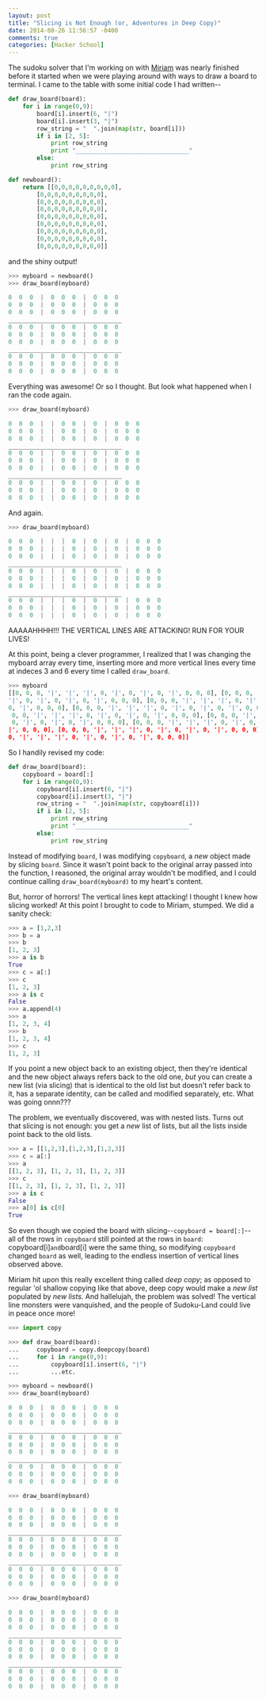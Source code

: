 ```yaml
---
layout: post
title: "Slicing is Not Enough (or, Adventures in Deep Copy)"
date: 2014-08-26 11:56:57 -0400
comments: true
categories: [Hacker School]
---
```

The sudoku solver that I'm working on with [Miriam](https://mlauter.github.io/) was nearly finished before it started when we were playing around with ways to draw a board to terminal. I came to the table with some initial code I had written--

```python
def draw_board(board):
    for i in range(0,9):
        board[i].insert(6, "|")
        board[i].insert(3, "|")
        row_string = "  ".join(map(str, board[i]))
        if i in [2, 5]:
            print row_string
            print "________________________________"
        else:
            print row_string

def newboard():
    return [[0,0,0,0,0,0,0,0,0],
        [0,0,0,0,0,0,0,0,0],
        [0,0,0,0,0,0,0,0,0],
        [0,0,0,0,0,0,0,0,0],
        [0,0,0,0,0,0,0,0,0],
        [0,0,0,0,0,0,0,0,0],
        [0,0,0,0,0,0,0,0,0],
        [0,0,0,0,0,0,0,0,0],
        [0,0,0,0,0,0,0,0,0]]
```

and the shiny output!

```python
>>> myboard = newboard()
>>> draw_board(myboard)

0  0  0  |  0  0  0  |  0  0  0
0  0  0  |  0  0  0  |  0  0  0
0  0  0  |  0  0  0  |  0  0  0
________________________________
0  0  0  |  0  0  0  |  0  0  0
0  0  0  |  0  0  0  |  0  0  0
0  0  0  |  0  0  0  |  0  0  0
________________________________
0  0  0  |  0  0  0  |  0  0  0
0  0  0  |  0  0  0  |  0  0  0
0  0  0  |  0  0  0  |  0  0  0
```

Everything was awesome! Or so I thought. But look what happened when I ran the code again.<!-- more -->

```python
>>> draw_board(myboard)

0  0  0  |  |  0  0  |  0  |  0  0  0
0  0  0  |  |  0  0  |  0  |  0  0  0
0  0  0  |  |  0  0  |  0  |  0  0  0
________________________________
0  0  0  |  |  0  0  |  0  |  0  0  0
0  0  0  |  |  0  0  |  0  |  0  0  0
0  0  0  |  |  0  0  |  0  |  0  0  0
________________________________
0  0  0  |  |  0  0  |  0  |  0  0  0
0  0  0  |  |  0  0  |  0  |  0  0  0
0  0  0  |  |  0  0  |  0  |  0  0  0
```

And again.

```python
>>> draw_board(myboard)

0  0  0  |  |  |  0  |  0  |  0  |  0  0  0
0  0  0  |  |  |  0  |  0  |  0  |  0  0  0
0  0  0  |  |  |  0  |  0  |  0  |  0  0  0
________________________________
0  0  0  |  |  |  0  |  0  |  0  |  0  0  0
0  0  0  |  |  |  0  |  0  |  0  |  0  0  0
0  0  0  |  |  |  0  |  0  |  0  |  0  0  0
________________________________
0  0  0  |  |  |  0  |  0  |  0  |  0  0  0
0  0  0  |  |  |  0  |  0  |  0  |  0  0  0
0  0  0  |  |  |  0  |  0  |  0  |  0  0  0
```

AAAAAHHHH!!! THE VERTICAL LINES ARE ATTACKING! RUN FOR YOUR LIVES!

At this point, being a clever programmer, I realized that I was changing the myboard array every time, inserting more and more vertical lines every time at indeces 3 and 6 every time I called `draw_board`.

```python
>>> myboard
[[0, 0, 0, '|', '|', '|', 0, '|', 0, '|', 0, '|', 0, 0, 0], [0, 0, 0, '|', '|',
'|', 0, '|', 0, '|', 0, '|', 0, 0, 0], [0, 0, 0, '|', '|', '|', 0, '|', 0, '|',
0, '|', 0, 0, 0], [0, 0, 0, '|', '|', '|', 0, '|', 0, '|', 0, '|', 0, 0, 0], [0,
 0, 0, '|', '|', '|', 0, '|', 0, '|', 0, '|', 0, 0, 0], [0, 0, 0, '|', '|', '|',
 0, '|', 0, '|', 0, '|', 0, 0, 0], [0, 0, 0, '|', '|', '|', 0, '|', 0, '|', 0, '
|', 0, 0, 0], [0, 0, 0, '|', '|', '|', 0, '|', 0, '|', 0, '|', 0, 0, 0], [0, 0,
0, '|', '|', '|', 0, '|', 0, '|', 0, '|', 0, 0, 0]]
```

So I handily revised my code:

```python
def draw_board(board):
    copyboard = board[:]
    for i in range(0,9):
        copyboard[i].insert(6, "|")
        copyboard[i].insert(3, "|")
        row_string = "  ".join(map(str, copyboard[i]))
        if i in [2, 5]:
            print row_string
            print "________________________________"
        else:
            print row_string
```

Instead of modifying `board`, I was modifying `copyboard`, a _new_ object made by slicing `board`. Since it wasn't point back to the original array passed into the function, I reasoned, the original array wouldn't be modified, and I could continue calling `draw_board(myboard)` to my heart's content.

But, horror of horrors! The vertical lines kept attacking! I thought I knew how slicing worked! At this point I brought to code to Miriam, stumped. We did a sanity check:

```python
>>> a = [1,2,3]
>>> b = a
>>> b
[1, 2, 3]
>>> a is b
True
>>> c = a[:]
>>> c
[1, 2, 3]
>>> a is c
False
>>> a.append(4)
>>> a
[1, 2, 3, 4]
>>> b
[1, 2, 3, 4]
>>> c
[1, 2, 3]
```

If you point a new object back to an existing object, then they're identical and the new object always refers back to the old one, _but_ you can create a new list (via slicing) that is identical to the old list but doesn't refer back to it, has a separate identity, can be called and modified separately, etc. What was going onnn???

The problem, we eventually discovered, was with nested lists. Turns out that slicing is not enough: you get a _new_ list of lists, but all the lists inside point back to the old lists.

```python
>>> a = [[1,2,3],[1,2,3],[1,2,3]]
>>> c = a[:]
>>> a
[[1, 2, 3], [1, 2, 3], [1, 2, 3]]
>>> c
[[1, 2, 3], [1, 2, 3], [1, 2, 3]]
>>> a is c
False
>>> a[0] is c[0]
True
```

So even though we copied the board with slicing--`copyboard = board[:]`--all of the rows in `copyboard` still pointed at the rows in `board`: copyboard[i]` and `board[i] were the same thing, so modifying `copyboard` changed `board` as well, leading to the endless insertion of vertical lines observed above.

Miriam hit upon this really excellent thing called _deep copy_; as opposed to regular 'ol shallow copying like that above, deep copy would make a _new list_ populated by _new lists_. And hallelujah, the problem was solved! The vertical line monsters were vanquished, and the people of Sudoku-Land could live in peace once more!

```python
>>> import copy

>>> def draw_board(board):
...     copyboard = copy.deepcopy(board)
...     for i in range(0,9):
...         copyboard[i].insert(6, "|")
...         ...etc.

>>> myboard = newboard()
>>> draw_board(myboard)

0  0  0  |  0  0  0  |  0  0  0
0  0  0  |  0  0  0  |  0  0  0
0  0  0  |  0  0  0  |  0  0  0
________________________________
0  0  0  |  0  0  0  |  0  0  0
0  0  0  |  0  0  0  |  0  0  0
0  0  0  |  0  0  0  |  0  0  0
________________________________
0  0  0  |  0  0  0  |  0  0  0
0  0  0  |  0  0  0  |  0  0  0
0  0  0  |  0  0  0  |  0  0  0

>>> draw_board(myboard)

0  0  0  |  0  0  0  |  0  0  0
0  0  0  |  0  0  0  |  0  0  0
0  0  0  |  0  0  0  |  0  0  0
________________________________
0  0  0  |  0  0  0  |  0  0  0
0  0  0  |  0  0  0  |  0  0  0
0  0  0  |  0  0  0  |  0  0  0
________________________________
0  0  0  |  0  0  0  |  0  0  0
0  0  0  |  0  0  0  |  0  0  0
0  0  0  |  0  0  0  |  0  0  0

>>> draw_board(myboard)

0  0  0  |  0  0  0  |  0  0  0
0  0  0  |  0  0  0  |  0  0  0
0  0  0  |  0  0  0  |  0  0  0
________________________________
0  0  0  |  0  0  0  |  0  0  0
0  0  0  |  0  0  0  |  0  0  0
0  0  0  |  0  0  0  |  0  0  0
________________________________
0  0  0  |  0  0  0  |  0  0  0
0  0  0  |  0  0  0  |  0  0  0
0  0  0  |  0  0  0  |  0  0  0
```